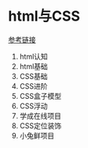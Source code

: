 # html与CSS

[参考链接](https://www.bilibili.com/video/BV1Kg411T7t9)

1. html认知
2. html基础
3. CSS基础
4. CSS进阶
5. CSS盒子模型
6. CSS浮动
7. 学成在线项目
8. CSS定位装饰
9. 小兔鲜项目